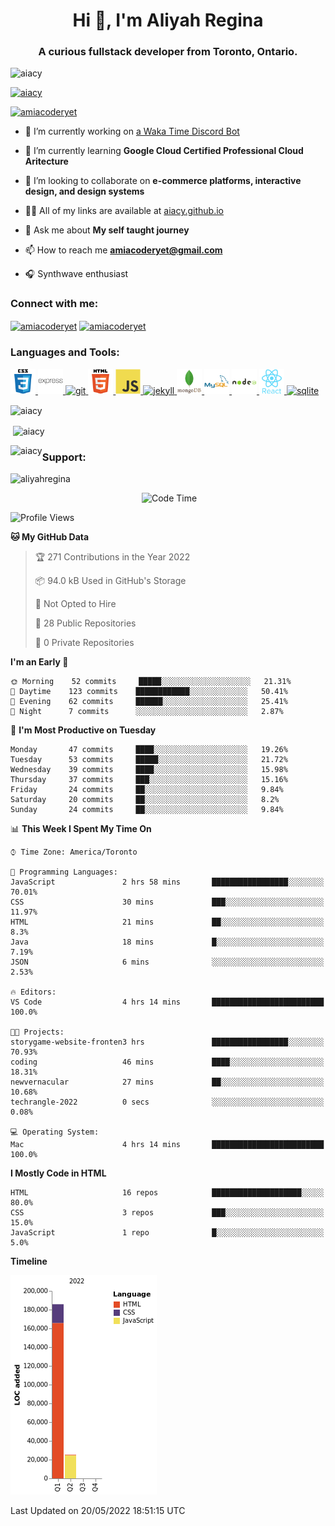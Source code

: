 <h1 align="center">Hi 👋, I'm Aliyah Regina</h1>
<h3 align="center">A curious fullstack developer from Toronto, Ontario.</h3>

<p align="left"> <img src="https://komarev.com/ghpvc/?username=aiacy&label=Profile%20views&color=0e75b6&style=flat" alt="aiacy" /> </p>

<p align="left"> <a href="https://github.com/ryo-ma/github-profile-trophy"><img src="https://github-profile-trophy.vercel.app/?username=aiacy" alt="aiacy" /></a> </p>

<p align="left"> <a href="https://twitter.com/amiacoderyet" target="blank"><img src="https://img.shields.io/twitter/follow/amiacoderyet?logo=twitter&style=for-the-badge" alt="amiacoderyet" /></a> </p>

- 🔭 I’m currently working on [a Waka Time Discord Bot](https://github.com/aiacy/Waka-Bot.git)

- 🌱 I’m currently learning **Google Cloud Certified Professional Cloud Aritecture**

- 👯 I’m looking to collaborate on **e-commerce platforms, interactive design, and design systems**

- 👨‍💻 All of my links are available at [aiacy.github.io](https://aiacy.github.io)

- 💬 Ask me about **My self taught journey**

- 📫 How to reach me **amiacoderyet@gmail.com**

- 🎧 Synthwave enthusiast 

<h3 align="left">Connect with me:</h3>
<p align="left">
<a href="https://twitter.com/amiacoderyet" target="blank"><img align="center" src="https://raw.githubusercontent.com/rahuldkjain/github-profile-readme-generator/master/src/images/icons/Social/twitter.svg" alt="amiacoderyet" height="30" width="40" /></a>
<a href="https://instagram.com/amiacoderyet" target="blank"><img align="center" src="https://raw.githubusercontent.com/rahuldkjain/github-profile-readme-generator/master/src/images/icons/Social/instagram.svg" alt="amiacoderyet" height="30" width="40" /></a>
</p>

<h3 align="left">Languages and Tools:</h3>
<p align="left"> <a href="https://www.w3schools.com/css/" target="_blank" rel="noreferrer"> <img src="https://raw.githubusercontent.com/devicons/devicon/master/icons/css3/css3-original-wordmark.svg" alt="css3" width="40" height="40"/> </a> <a href="https://expressjs.com" target="_blank" rel="noreferrer"> <img src="https://raw.githubusercontent.com/devicons/devicon/master/icons/express/express-original-wordmark.svg" alt="express" width="40" height="40"/> </a> <a href="https://git-scm.com/" target="_blank" rel="noreferrer"> <img src="https://www.vectorlogo.zone/logos/git-scm/git-scm-icon.svg" alt="git" width="40" height="40"/> </a> <a href="https://www.w3.org/html/" target="_blank" rel="noreferrer"> <img src="https://raw.githubusercontent.com/devicons/devicon/master/icons/html5/html5-original-wordmark.svg" alt="html5" width="40" height="40"/> </a> <a href="https://developer.mozilla.org/en-US/docs/Web/JavaScript" target="_blank" rel="noreferrer"> <img src="https://raw.githubusercontent.com/devicons/devicon/master/icons/javascript/javascript-original.svg" alt="javascript" width="40" height="40"/> </a> <a href="https://jekyllrb.com/" target="_blank" rel="noreferrer"> <img src="https://www.vectorlogo.zone/logos/jekyllrb/jekyllrb-icon.svg" alt="jekyll" width="40" height="40"/> </a> <a href="https://www.mongodb.com/" target="_blank" rel="noreferrer"> <img src="https://raw.githubusercontent.com/devicons/devicon/master/icons/mongodb/mongodb-original-wordmark.svg" alt="mongodb" width="40" height="40"/> </a> <a href="https://www.mysql.com/" target="_blank" rel="noreferrer"> <img src="https://raw.githubusercontent.com/devicons/devicon/master/icons/mysql/mysql-original-wordmark.svg" alt="mysql" width="40" height="40"/> </a> <a href="https://nodejs.org" target="_blank" rel="noreferrer"> <img src="https://raw.githubusercontent.com/devicons/devicon/master/icons/nodejs/nodejs-original-wordmark.svg" alt="nodejs" width="40" height="40"/> </a> <a href="https://reactjs.org/" target="_blank" rel="noreferrer"> <img src="https://raw.githubusercontent.com/devicons/devicon/master/icons/react/react-original-wordmark.svg" alt="react" width="40" height="40"/> </a> <a href="https://www.sqlite.org/" target="_blank" rel="noreferrer"> <img src="https://www.vectorlogo.zone/logos/sqlite/sqlite-icon.svg" alt="sqlite" width="40" height="40"/> </a> </p>



<p><img align="center" src="https://github-readme-streak-stats.herokuapp.com/?user=aiacy&" alt="aiacy" /></p>
<p>&nbsp;<img align="center" src="https://github-readme-stats.vercel.app/api?username=aiacy&show_icons=true&locale=en" alt="aiacy" /></p>
<p><img align="left" src="https://github-readme-stats.vercel.app/api/top-langs?username=aiacy&show_icons=true&locale=en&layout=compact" alt="aiacy" /></p>


<h3 align="left">Support:</h3>
<p><a href="https://www.buymeacoffee.com/aliyahregina"> <img align="left" src="https://cdn.buymeacoffee.com/buttons/v2/default-yellow.png" height="50" width="210" alt="aliyahregina" /></a></p>  <br>



<!--START_SECTION:waka-->
![Code Time](http://img.shields.io/badge/Code%20Time-178%20hrs%202%20mins-blue)

![Profile Views](http://img.shields.io/badge/Profile%20Views-19-blue)

**🐱 My GitHub Data** 

> 🏆 271 Contributions in the Year 2022
 > 
> 📦 94.0 kB Used in GitHub's Storage 
 > 
> 🚫 Not Opted to Hire
 > 
> 📜 28 Public Repositories 
 > 
> 🔑 0 Private Repositories  
 > 
**I'm an Early 🐤** 

```text
🌞 Morning    52 commits     █████░░░░░░░░░░░░░░░░░░░░   21.31% 
🌆 Daytime    123 commits    ████████████░░░░░░░░░░░░░   50.41% 
🌃 Evening    62 commits     ██████░░░░░░░░░░░░░░░░░░░   25.41% 
🌙 Night      7 commits      ░░░░░░░░░░░░░░░░░░░░░░░░░   2.87%

```
📅 **I'm Most Productive on Tuesday** 

```text
Monday       47 commits     ████░░░░░░░░░░░░░░░░░░░░░   19.26% 
Tuesday      53 commits     █████░░░░░░░░░░░░░░░░░░░░   21.72% 
Wednesday    39 commits     ████░░░░░░░░░░░░░░░░░░░░░   15.98% 
Thursday     37 commits     ███░░░░░░░░░░░░░░░░░░░░░░   15.16% 
Friday       24 commits     ██░░░░░░░░░░░░░░░░░░░░░░░   9.84% 
Saturday     20 commits     ██░░░░░░░░░░░░░░░░░░░░░░░   8.2% 
Sunday       24 commits     ██░░░░░░░░░░░░░░░░░░░░░░░   9.84%

```


📊 **This Week I Spent My Time On** 

```text
⌚︎ Time Zone: America/Toronto

💬 Programming Languages: 
JavaScript               2 hrs 58 mins       █████████████████░░░░░░░░   70.01% 
CSS                      30 mins             ███░░░░░░░░░░░░░░░░░░░░░░   11.97% 
HTML                     21 mins             ██░░░░░░░░░░░░░░░░░░░░░░░   8.3% 
Java                     18 mins             █░░░░░░░░░░░░░░░░░░░░░░░░   7.19% 
JSON                     6 mins              ░░░░░░░░░░░░░░░░░░░░░░░░░   2.53%

🔥 Editors: 
VS Code                  4 hrs 14 mins       █████████████████████████   100.0%

🐱‍💻 Projects: 
storygame-website-fronten3 hrs               █████████████████░░░░░░░░   70.93% 
coding                   46 mins             ████░░░░░░░░░░░░░░░░░░░░░   18.31% 
newvernacular            27 mins             ██░░░░░░░░░░░░░░░░░░░░░░░   10.68% 
techrangle-2022          0 secs              ░░░░░░░░░░░░░░░░░░░░░░░░░   0.08%

💻 Operating System: 
Mac                      4 hrs 14 mins       █████████████████████████   100.0%

```

**I Mostly Code in HTML** 

```text
HTML                     16 repos            ████████████████████░░░░░   80.0% 
CSS                      3 repos             ███░░░░░░░░░░░░░░░░░░░░░░   15.0% 
JavaScript               1 repo              █░░░░░░░░░░░░░░░░░░░░░░░░   5.0%

```


**Timeline**

![Chart not found](https://raw.githubusercontent.com/aiacy/aiacy/main/charts/bar_graph.png) 


 Last Updated on 20/05/2022 18:51:15 UTC
<!--END_SECTION:waka-->

<!---
aiacy/aiacy is a ✨ special ✨ repository because its `README.md` (this file) appears on your GitHub profile.
You can click the Preview link to take a look at your changes.
--->
